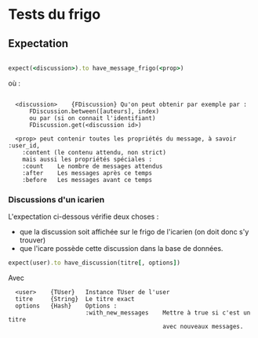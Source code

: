 # Tests du frigo

## Expectation

~~~ruby

expect(<discussion>).to have_message_frigo(<prop>)

~~~

où :

~~~

  <discussion>    {FDiscussion} Qu'on peut obtenir par exemple par :
      FDiscussion.between([auteurs], index)
      ou par (si on connait l'identifiant)
      FDiscussion.get(<discussion id>)

  <prop> peut contenir toutes les propriétés du message, à savoir :user_id,
    :content (le contenu attendu, non strict)
    mais aussi les propriétés spéciales :
    :count    Le nombre de messages attendus
    :after    Les messages après ce temps
    :before   Les messages avant ce temps
~~~

### Discussions d'un icarien

L'expectation ci-dessous vérifie deux choses :

* que la discussion soit affichée sur le frigo de l'icarien (on doit donc s'y trouver)
* que l'icare possède cette discussion dans la base de données.

~~~ruby
expect(user).to have_discussion(titre[, options])
~~~

Avec

~~~
  <user>    {TUser}   Instance TUser de l'user
  titre     {String}  Le titre exact
  options   {Hash}    Options :
                      :with_new_messages    Mettre à true si c'est un titre
                                            avec nouveaux messages.
~~~
